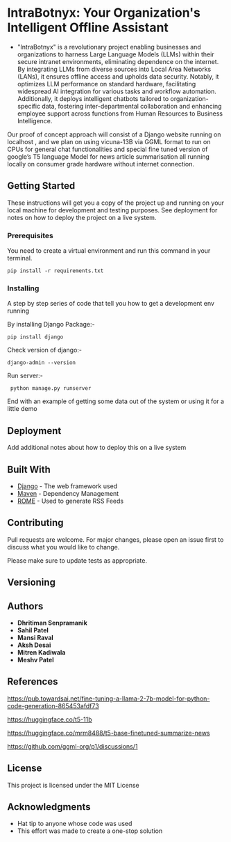 # IntraBotnyx: Your Organization's Intelligent Offline Assistant

* "IntraBotnyx" is a revolutionary project enabling businesses and organizations to harness Large Language Models (LLMs) within their secure intranet environments, eliminating dependence on the internet. By integrating LLMs from diverse sources into Local Area Networks (LANs), it ensures offline access and upholds data security. Notably, it optimizes LLM performance on standard hardware, facilitating widespread AI integration for various tasks and workflow automation. Additionally, it deploys intelligent chatbots tailored to organization-specific data, fostering inter-departmental collaboration and enhancing employee support across functions from Human Resources to Business Intelligence.

Our proof of concept approach will consist of a Django website running on localhost , and we plan on using vicuna-13B via GGML format to run on CPUs for general chat functionalities and special fine tuned version of google’s T5 language Model for news article summarisation all running locally on consumer grade hardware without internet connection.


## Getting Started

These instructions will get you a copy of the project up and running on your local machine for development and testing purposes. See deployment for notes on how to deploy the project on a live system.

### Prerequisites

You need to create a virtual environment and run this command in your terminal.

```
pip install -r requirements.txt
```


### Installing

A step by step series of code that tell you how to get a development env running


By installing Django Package:-
```
pip install django
```
Check version of django:-
```
django-admin --version
```
Run server:-
```
 python manage.py runserver
```


End with an example of getting some data out of the system or using it for a little demo



## Deployment

Add additional notes about how to deploy this on a live system

## Built With

* [Django](https://www.djangoproject.com/) - The web framework used
* [Maven](https://maven.apache.org/) - Dependency Management
* [ROME](https://rometools.github.io/rome/) - Used to generate RSS Feeds

## Contributing

Pull requests are welcome. For major changes, please open an issue first to discuss what you would like to change.

Please make sure to update tests as appropriate.

## Versioning

<!-- We use [SemVer](http://semver.org/) for versioning. For the versions available, see the [tags on this repository](https://github.com/your/project/tags).  -->

## Authors

* **Dhritiman Senpramanik** 
* **Sahil Patel**
* **Mansi Raval**
* **Aksh Desai**
* **Mitren Kadiwala**
* **Meshv Patel**

## References

https://pub.towardsai.net/fine-tuning-a-llama-2-7b-model-for-python-code-generation-865453afdf73

https://huggingface.co/t5-11b

https://huggingface.co/mrm8488/t5-base-finetuned-summarize-news

https://github.com/ggml-org/p1/discussions/1


<!-- See also the list of [contributors](https://github.com/your/project/contributors) who participated in this project. -->

## License

This project is licensed under the MIT License 

<!-- - see the [LICENSE.md](LICENSE.md) file for details -->

## Acknowledgments

* Hat tip to anyone whose code was used
* This effort was made to create a one-stop solution